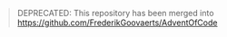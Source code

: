 > DEPRECATED: This repository has been merged into https://github.com/FrederikGoovaerts/AdventOfCode